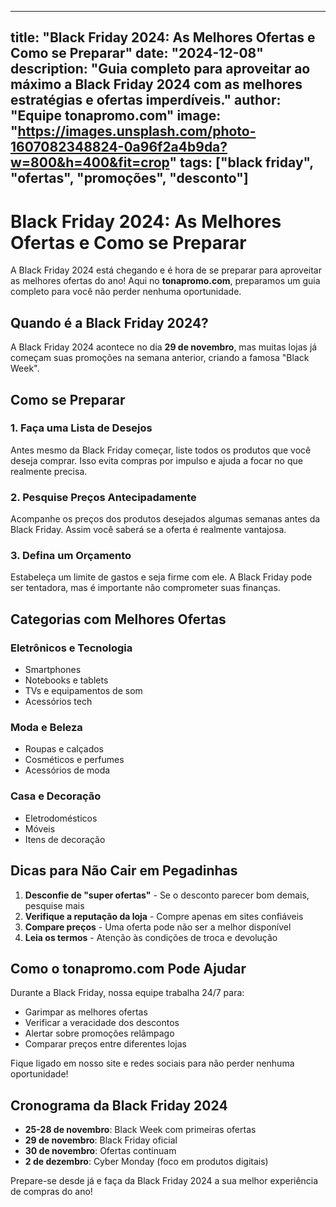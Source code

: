 
---
title: "Black Friday 2024: As Melhores Ofertas e Como se Preparar"
date: "2024-12-08"
description: "Guia completo para aproveitar ao máximo a Black Friday 2024 com as melhores estratégias e ofertas imperdíveis."
author: "Equipe tonapromo.com"
image: "https://images.unsplash.com/photo-1607082348824-0a96f2a4b9da?w=800&h=400&fit=crop"
tags: ["black friday", "ofertas", "promoções", "desconto"]
---

# Black Friday 2024: As Melhores Ofertas e Como se Preparar

A Black Friday 2024 está chegando e é hora de se preparar para aproveitar as melhores ofertas do ano! Aqui no **tonapromo.com**, preparamos um guia completo para você não perder nenhuma oportunidade.

## Quando é a Black Friday 2024?

A Black Friday 2024 acontece no dia **29 de novembro**, mas muitas lojas já começam suas promoções na semana anterior, criando a famosa "Black Week".

## Como se Preparar

### 1. Faça uma Lista de Desejos
Antes mesmo da Black Friday começar, liste todos os produtos que você deseja comprar. Isso evita compras por impulso e ajuda a focar no que realmente precisa.

### 2. Pesquise Preços Antecipadamente
Acompanhe os preços dos produtos desejados algumas semanas antes da Black Friday. Assim você saberá se a oferta é realmente vantajosa.

### 3. Defina um Orçamento
Estabeleça um limite de gastos e seja firme com ele. A Black Friday pode ser tentadora, mas é importante não comprometer suas finanças.

## Categorias com Melhores Ofertas

### Eletrônicos e Tecnologia
- Smartphones
- Notebooks e tablets
- TVs e equipamentos de som
- Acessórios tech

### Moda e Beleza
- Roupas e calçados
- Cosméticos e perfumes
- Acessórios de moda

### Casa e Decoração
- Eletrodomésticos
- Móveis
- Itens de decoração

## Dicas para Não Cair em Pegadinhas

1. **Desconfie de "super ofertas"** - Se o desconto parecer bom demais, pesquise mais
2. **Verifique a reputação da loja** - Compre apenas em sites confiáveis
3. **Compare preços** - Uma oferta pode não ser a melhor disponível
4. **Leia os termos** - Atenção às condições de troca e devolução

## Como o tonapromo.com Pode Ajudar

Durante a Black Friday, nossa equipe trabalha 24/7 para:
- Garimpar as melhores ofertas
- Verificar a veracidade dos descontos
- Alertar sobre promoções relâmpago
- Comparar preços entre diferentes lojas

Fique ligado em nosso site e redes sociais para não perder nenhuma oportunidade!

## Cronograma da Black Friday 2024

- **25-28 de novembro**: Black Week com primeiras ofertas
- **29 de novembro**: Black Friday oficial
- **30 de novembro**: Ofertas continuam
- **2 de dezembro**: Cyber Monday (foco em produtos digitais)

Prepare-se desde já e faça da Black Friday 2024 a sua melhor experiência de compras do ano!
